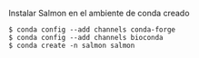Instalar Salmon en el ambiente de conda creado
```
$ conda config --add channels conda-forge
$ conda config --add channels bioconda
$ conda create -n salmon salmon
```

